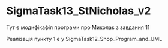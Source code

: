 # SigmaTask13_StNicholas_v2

Тут є модифікафія програми про Миколає з завдання 11

Реалізація пункту 1 є у SigmaTask12_Shop_Program_and_UML
